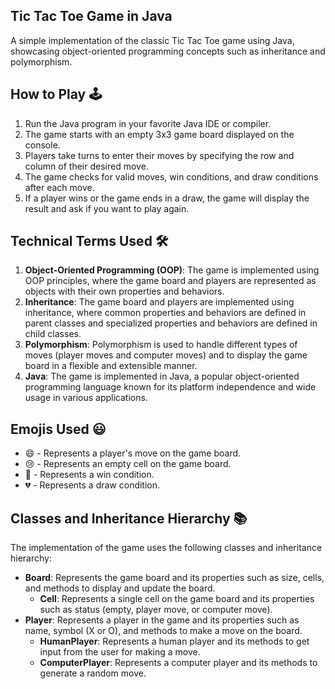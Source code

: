 ## Tic Tac Toe Game in Java
A simple implementation of the classic Tic Tac Toe game using Java, showcasing object-oriented programming concepts such as inheritance and polymorphism.
## How to Play 🕹️

1. Run the Java program in your favorite Java IDE or compiler.
2. The game starts with an empty 3x3 game board displayed on the console.
3. Players take turns to enter their moves by specifying the row and column of their desired move.
4. The game checks for valid moves, win conditions, and draw conditions after each move.
5. If a player wins or the game ends in a draw, the game will display the result and ask if you want to play again.

## Technical Terms Used 🛠️

1. **Object-Oriented Programming (OOP)**: The game is implemented using OOP principles, where the game board and players are represented as objects with their own properties and behaviors.
2. **Inheritance**: The game board and players are implemented using inheritance, where common properties and behaviors are defined in parent classes and specialized properties and behaviors are defined in child classes.
3. **Polymorphism**: Polymorphism is used to handle different types of moves (player moves and computer moves) and to display the game board in a flexible and extensible manner.
4. **Java**: The game is implemented in Java, a popular object-oriented programming language known for its platform independence and wide usage in various applications.

## Emojis Used 😃

- 😄 - Represents a player's move on the game board.
- 😢 - Represents an empty cell on the game board.
- 🎉 - Represents a win condition.
- 💔 - Represents a draw condition.

## Classes and Inheritance Hierarchy 📚

The implementation of the game uses the following classes and inheritance hierarchy:

- **Board**: Represents the game board and its properties such as size, cells, and methods to display and update the board.
  - **Cell**: Represents a single cell on the game board and its properties such as status (empty, player move, or computer move).
- **Player**: Represents a player in the game and its properties such as name, symbol (X or O), and methods to make a move on the board.
  - **HumanPlayer**: Represents a human player and its methods to get input from the user for making a move.
  - **ComputerPlayer**: Represents a computer player and its methods to generate a random move.

